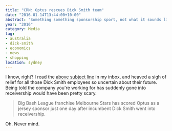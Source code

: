 ```yaml
---
title: "CRN: Optus rescues Dick Smith team"
date: "2016-01-14T13:44:00+10:00"
abstract: "Something something sponsorship sport, not what it sounds like"
year: "2016"
category: Media
tag:
- australia
- dick-smith
- economics
- news
- shopping
location: sydney
---
```

I know, right? I read the [above subject line] in my inbox, and heaved a sigh of relief for all those Dick Smith employees so uncertain about their future. Being told the company you're working for has suddenly gone into receivership would have been pretty scary.

> Big Bash League franchise Melbourne Stars has scored Optus as a jersey sponsor just one day after incumbent Dick Smith went into receivership.

Oh. Never mind.

[above subject line]: http://www.crn.com.au/News/413342,optus-rescues-melbourne-stars-after-dick-smith-exit.aspx

